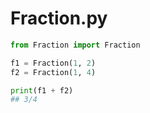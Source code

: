 # Fraction.py

```py
from Fraction import Fraction

f1 = Fraction(1, 2)
f2 = Fraction(1, 4)

print(f1 + f2)
## 3/4
```
